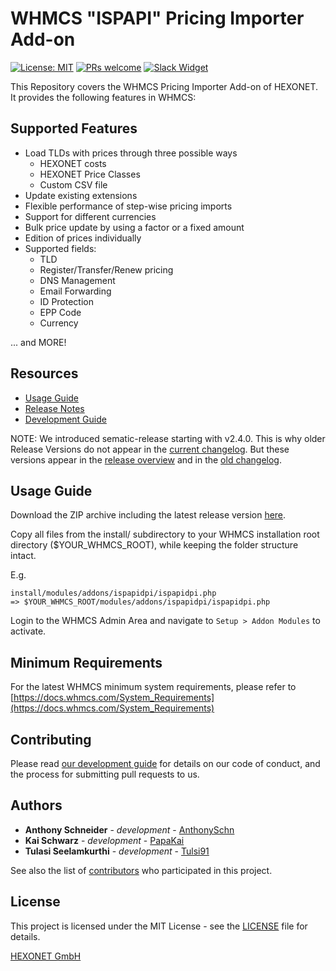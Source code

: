 # WHMCS "ISPAPI" Pricing Importer Add-on #

[![License: MIT](https://img.shields.io/badge/License-MIT-blue.svg)](https://opensource.org/licenses/MIT)
[![PRs welcome](https://img.shields.io/badge/PRs-welcome-brightgreen.svg)](https://github.com/hexonet/php-sdk/blob/master/CONTRIBUTING.md)
[![Slack Widget](https://camo.githubusercontent.com/984828c0b020357921853f59eaaa65aaee755542/68747470733a2f2f73332e65752d63656e7472616c2d312e616d617a6f6e6177732e636f6d2f6e6774756e612f6a6f696e2d75732d6f6e2d736c61636b2e706e67)](https://hexonet-sdk.slack.com/messages/CD9AVRQ6N)

This Repository covers the WHMCS Pricing Importer Add-on of HEXONET. It provides the following features in WHMCS:

## Supported Features ##

* Load TLDs with prices through three possible ways
  * HEXONET costs
  * HEXONET Price Classes
  * Custom CSV file
* Update existing extensions
* Flexible performance of step-wise pricing imports
* Support for different currencies
* Bulk price update by using a factor or a fixed amount
* Edition of prices individually
* Supported fields:
  * TLD
  * Register/Transfer/Renew pricing
  * DNS Management
  * Email Forwarding
  * ID Protection
  * EPP Code
  * Currency

... and MORE!

## Resources ##

* [Usage Guide](https://github.com/hexonet/ispapi_whmcs-pricing-importer-addon/blob/master/README.md#usage-guide)
* [Release Notes](https://github.com/hexonet/ispapi_whmcs-pricing-importer-addon/releases)
* [Development Guide](https://github.com/hexonet/ispapi_whmcs-pricing-importer-addon/wiki/Development-Guide)

NOTE: We introduced sematic-release starting with v2.4.0. This is why older Release Versions do not appear in the [current changelog](HISTORY.md). But these versions appear in the [release overview](https://github.com/hexonet/ispapi_whmcs-pricing-importer-addon/releases) and in the [old changelog](HISTORY.old).

## Usage Guide ##

Download the ZIP archive including the latest release version [here](https://github.com/hexonet/ispapi_whmcs-pricing-importer-addon/raw/master/ispapi_whmcs-pricing-importer-addon-latest.zip).

Copy all files from the install/ subdirectory to your WHMCS installation root directory ($YOUR_WHMCS_ROOT), while keeping the folder structure intact.

E.g.

```text
install/modules/addons/ispapidpi/ispapidpi.php
=> $YOUR_WHMCS_ROOT/modules/addons/ispapidpi/ispapidpi.php
```

Login to the WHMCS Admin Area and navigate to `Setup > Addon Modules` to activate.

## Minimum Requirements ##

For the latest WHMCS minimum system requirements, please refer to
[https://docs.whmcs.com/System_Requirements](https://docs.whmcs.com/System_Requirements)

## Contributing ##

Please read [our development guide](https://github.com/hexonet/ispapi_whmcs-pricing-importer-addon/wiki/Development-Guide) for details on our code of conduct, and the process for submitting pull requests to us.

## Authors ##

* **Anthony Schneider** - *development* - [AnthonySchn](https://github.com/anthonyschn)
* **Kai Schwarz** - *development* - [PapaKai](https://github.com/papakai)
* **Tulasi Seelamkurthi** - *development* - [Tulsi91](https://github.com/tulsi91)

See also the list of [contributors](https://github.com/hexonet/ispapi_whmcs-pricing-importer-addon/graphs/contributors) who participated in this project.

## License ##

This project is licensed under the MIT License - see the [LICENSE](LICENSE) file for details.

[HEXONET GmbH](https://hexonet.net)